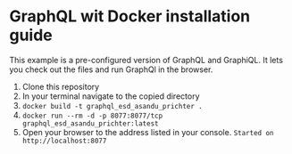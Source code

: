 GraphQL wit Docker installation guide
========================

This example is a pre-configured version of GraphQL and GraphiQL.
It lets you check out the files and run GraphQl in the browser.

1. Clone this repository
2. In your terminal navigate to the copied directory
3. `docker build -t graphql_esd_asandu_prichter .`
4. `docker run --rm -d -p 8077:8077/tcp graphql_esd_asandu_prichter:latest`
5. Open your browser to the address listed in your console. `Started on http://localhost:8077`
